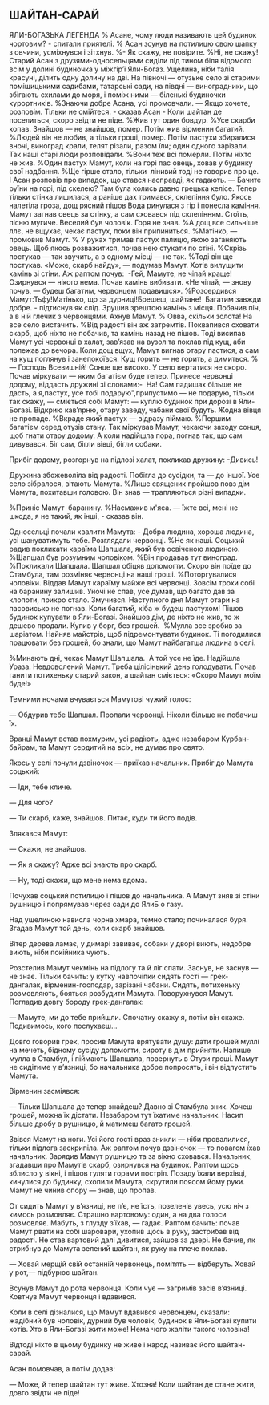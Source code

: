 ## ШАЙТАН-САРАЙ

ЯЛИ-БОГАЗЬКА ЛЕГЕНДА
% Асане, чому люди називають цей будинок чортовим? - спитали приятелі.
% Асан зсунув на потилицю свою шапку з овчини, усміхнувся і зітхнув.
%- Як скажу, не повірите.
%Ні, не скажу!
Старий Асан з друзями-односельцями сиділи під тином біля відомого всім у долині будиночка у міжгір’ї Яли-Богаз.
Ущелина, ніби талія красуні, ділить одну долину на дві.
На півночі — отузьке село зі старими поміщицькими садибами, татарські сади, на півдні — виноградники, що збігають схилами до моря, і поміж ними — біленькі будиночки курортників.
%Знаючи добре Асана, усі промовчали.
— Якщо хочете, розповім.
Тільки не смійтеся. - сказав Асан - Коли шайтан де поселиться, скоро звідти не піде.
%Жив тут один бовдур.
%Усе скарби копав.
Знайшов — не знайшов, помер.
Потім жив вірменин багатий.
%Людей він не любив, а тільки гроші, помер.
Потім пастухи збиралися вночі, виноград крали, телят різали, разом їли; один одного зарізали.
Так наші старі люди розповідали.
%Вони теж всі померли.
Потім ніхто не жив.
%Один пастух Мамут, коли на горі пас овець, ховав у будинку свої надбання.
%Ще гірше стало, тільки  лінивий тоді не говорив про це.
І Асан розповів про випадок, що стався насправді, як гадають.
— Бачите руїни на горі, під скелею?
Там була колись давно грецька келісе.
Тепер тільки стінка лишилася, а раніше дах тримався, склепіння було.
Якось налетіла гроза, дощ рясний пішов
Вода ринулася з гір і понесла каміння.
Мамут загнав овець за стінку, а сам сховався під склепінням.
Стоїть, пісню мугиче.
Веселий був чоловік.
Горя не знав.
%А дощ все сильніше ллє, не вщухає, чекає пастух, поки він припиниться.
%Матінко, — промовив Мамут.
% У руках тримав пастух палицю, якою заганяють овець.
Щоб якось розважитися, почав нею стукати по стіні.
%Скрізь постукав — так звучить, а в одному місці — не так.
%Тоді він ще постукав.
«Може, скарб найду», — подумав Мамут.
Хотів вилущити камінь зі стіни.
Аж раптом почув:  -Гей, Мамуте, не чіпай краще!
Озирнувся — нікого нема.
Почав камінь вибивати.
«Не чіпай, — знову почув, — будеш багатим, червонцем подавишся».
%Розсердився Мамут:Тьфу!Матінько, що за дурниці!Брешеш, шайтане!
 Багатим завжди добре. - підтиснув як слід.
Зрушив зрештою камінь з місця.
Побачив піч, а в ній глечик з червонцями.
Ахнув Мамут.
% Овва, скільки золота!
На все село вистачить.
%Від радості він аж затремтів.
Поквапився сховати скарб, щоб ніхто не побачив, та камінь назад не пішов.
Тоді висипав Мамут усі червонці в халат, зав’язав на вузол та поклав під кущ, аби полежав до вечора.
Коли дощ вщух, Мамут вигнав отару пастися, а сам на кущ поглянув і занепокоївся.
Кущ горить — не горить, а димиться.
%— Господь Всевишній!
Сонце ще високо.
У село вертатися не скоро.
Почав міркувати — яким багатієм буде тепер.
Принесе червонці додому, віддасть дружині зі словами:-  На! Сам падишах більше не дасть, а я,пастух, усе тобі подарую",припустимо — не подарую, тільки так скажу, — сміється собі Мамут: — куплю будинок при дорозі в Яли-Богазі.
Відкрию кав’ярню, отару заведу, чабани свої будуть.
Жодна вівця не пропаде.
%Вкраде який пастух — відразу піймаю.
%Першим багатієм серед отузів стану.
Так міркував Мамут, чекаючи заходу сонця, щоб гнати отару додому.
А коли надійшла пора, погнав так, що сам дивувався.
Біг сам, бігли вівці, бігли собаки.

Прибіг додому, розгорнув на підлозі халат, покликав дружину: -Дивись!

Дружина збожеволіла від радості.
Побігла до сусідки, та — до іншої.
Усе село зібралося, вітають Мамута.
%Лише священик пройшов повз дім Мамута, похитавши головою.
Він знав — трапляються різні випадки.

%Приніс Мамут  баранину.
%Насмажив м'яса.
— їжте всі, мені не шкода, я не такий, як інші, - сказав він.

Односельці почали хвалити Мамута: - Добра людина, хороша людина, усі шануватимуть тебе.
Розглядали червонці.
%Не як наші.
Соцький радив покликати караїма Шапшала, який був освіченою людиною.
%Шапшал був розумним чоловіком.
%Він продавав тут виноград.
%Покликали Шапшала.
Шапшал обіцяв допомогти.
Скоро він поїде до Стамбула, там розміняє червонці на наші гроші.
%Поторгувалися чоловіки.
Віддав Мамут караїму майже всі червонці.
Зовсім трохи собі на баранину залишив.
Уночі не спав, усе думав, що багато дав за клопоти, прикро стало.
Змучився.
Наступного дня Мамут отари на пасовисько не погнав.
Коли багатий, хіба ж будеш пастухом!
Пішов будинок купувати в Яли-Богазі.
Знайшов дім, де ніхто не жив, то ж дешево продали.
Купив у борг, без грошей.
 %Мулла все зробив за шаріатом.
Найняв майстрів, щоб підремонтувати будинок.
Ті погодилися працювати без грошей, бо знали, що Мамут найбагатша людина в селі.

%Минають дні, чекає Мамут Шапшала.
 А той усе не їде.
Надійшла Ураза.
Невдоволений Мамут.
Треба цілісінький день голодувати.
Почав ганити потихеньку старий закон, а шайтан сміється: «Скоро Мамут моїм буде!»

Темними ночами вчувається Мамутові чужий голос:

— Обдурив тебе Шапшал.
Пропали червонці.
Ніколи більше не побачиш їх.

Вранці Мамут встав похмурим, усі радіють, адже незабаром Курбан-байрам, та Мамут сердитий на всіх, не думає про свято.

Якось у селі почули дзвіночок — приїхав начальник.
Прибіг до Мамута соцький:

— Іди, тебе кличе.

— Для чого?

— Ти скарб, каже, знайшов.
Питає, куди ти його подів.

Злякався Мамут:

— Скажи, не знайшов.

— Як я скажу?
Адже всі знають про скарб.

— Ну, тоді скажи, що мене нема вдома.

Почухав соцький потилицю і пішов до начальника.
А Мамут зняв зі стіни рушницю і попрямував через сади до ЯлиБ о газу.

Над ущелиною нависла чорна хмара, темно стало; починалася буря.
Згадав Мамут той день, коли скарб знайшов.

Вітер дерева ламає, у димарі завиває, собаки у дворі виють, недобре виють, ніби покійника чують.

Розстелив Мамут чекмінь на підлогу та й ліг спати.
Заснув, не заснув — не знає.
Тільки бачить: у кутку навпочіпки сидять гості — грек-дангалак, вірменин-господар, зарізані чабани.
Сидять, потихеньку розмовляють, бояться розбудити Мамута.
Поворухнувся Мамут.
Погладив довгу бороду грек-дангалак:

— Мамуте, ми до тебе прийшли.
Спочатку скажу я, потім він скаже.
Подивимось, кого послухаєш...

Довго говорив грек, просив Мамута врятувати душу: дати грошей муллі на мечеть, бідному сусіду допомогти, сироту в дім прийняти.
Напише мулла в Стамбул, і піймають Шапшала, повернуть в Отузи гроші.
Мамут не сидітиме у в’язниці, бо начальника добре попросять, і він відпустить Мамута.

Вірменин засміявся:

— Тільки Шапшала де тепер знайдеш?
Давно зі Стамбула зник.
Хочеш грошей, можна їх дістати.
Незабаром тут їхатиме начальник.
Насип більше дробу в рушницю, й матимеш багато грошей.

Звівся Мамут на ноги.
Усі його гості враз зникли — ніби провалилися, тільки підлога заскрипіла.
Аж раптом почув дзвіночок — то повагом їхав начальник.
Зарядив Мамут рушницю та за вікно сховався.
Начальник, згадавши про Мамутів скарб, озирнувся на будинок.
Раптом щось зблисло у вікні, і пішов гуляти горами постріл.
Позаду їхали верхівці, кинулися до будинку, схопили Мамута, скрутили поясом йому руки.
Мамут не чинив опору — знав, що пропав.

От сидить Мамут у в’язниці, не п’є, не їсть, позеленів увесь, усю ніч з кимось розмовляє.
Страшно вартовому: один, а на два голоси розмовляє.
Мабуть, з глузду з’їхав, — гадає.
Раптом бачить: почав Мамут рвати на собі шаровари, ухопив щось в руку, застрибав від радості.
Не став вартовий далі дивитися, зайшов за двері.
Не бачив, як стрибнув до Мамута зелений шайтан, як руку на плече поклав.

— Ховай мерщій свій останній червонець, помітять — відберуть.
Ховай у рот,— підбурює шайтан.

Всунув Мамут до рота червонця.
Коли чує — загримів засів в’язниці.
Ковтнув Мамут червонця і вдавився.

Коли в селі дізналися, що Мамут вдавився червонцем, сказали: жадібний був чоловік, дурний був чоловік, будинок в Яли-Богазі купити хотів.
Хто в Яли-Богазі жити може!
Нема чого жаліти такого чоловіка!

Відтоді ніхто в цьому будинку не живе і народ називає його шайтан-сарай.

Асан помовчав, а потім додав:

— Може, й тепер шайтан тут живе.
Хтозна!
Коли шайтан де стане жити, довго звідти не піде!
